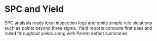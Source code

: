 # SPC and Yield

SPC analysis reads local inspection logs and emits simple rule violations such as points beyond three sigma. Yield reports compute first pass and rolled throughput yields along with Pareto defect summaries.
